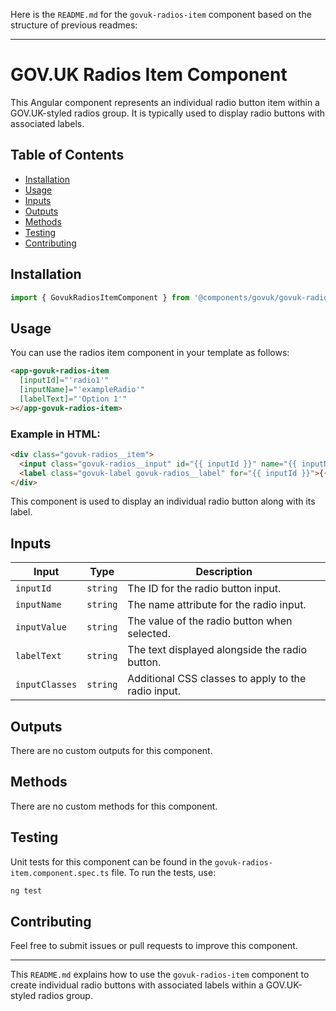 Here is the `README.md` for the `govuk-radios-item` component based on the structure of previous readmes:

---

# GOV.UK Radios Item Component

This Angular component represents an individual radio button item within a GOV.UK-styled radios group. It is typically used to display radio buttons with associated labels.

## Table of Contents

- [Installation](#installation)
- [Usage](#usage)
- [Inputs](#inputs)
- [Outputs](#outputs)
- [Methods](#methods)
- [Testing](#testing)
- [Contributing](#contributing)

## Installation

```typescript
import { GovukRadiosItemComponent } from '@components/govuk/govuk-radio/govuk-radios-item/govuk-radios-item.component';
```

## Usage

You can use the radios item component in your template as follows:

```html
<app-govuk-radios-item
  [inputId]="'radio1'"
  [inputName]="'exampleRadio'"
  [labelText]="'Option 1'"
></app-govuk-radios-item>
```

### Example in HTML:

```html
<div class="govuk-radios__item">
  <input class="govuk-radios__input" id="{{ inputId }}" name="{{ inputName }}" type="radio" value="{{ inputValue }}" />
  <label class="govuk-label govuk-radios__label" for="{{ inputId }}">{{ labelText }}</label>
</div>
```

This component is used to display an individual radio button along with its label.

## Inputs

| Input          | Type     | Description                                         |
| -------------- | -------- | --------------------------------------------------- |
| `inputId`      | `string` | The ID for the radio button input.                  |
| `inputName`    | `string` | The name attribute for the radio input.             |
| `inputValue`   | `string` | The value of the radio button when selected.        |
| `labelText`    | `string` | The text displayed alongside the radio button.      |
| `inputClasses` | `string` | Additional CSS classes to apply to the radio input. |

## Outputs

There are no custom outputs for this component.

## Methods

There are no custom methods for this component.

## Testing

Unit tests for this component can be found in the `govuk-radios-item.component.spec.ts` file. To run the tests, use:

```bash
ng test
```

## Contributing

Feel free to submit issues or pull requests to improve this component.

---

This `README.md` explains how to use the `govuk-radios-item` component to create individual radio buttons with associated labels within a GOV.UK-styled radios group.
